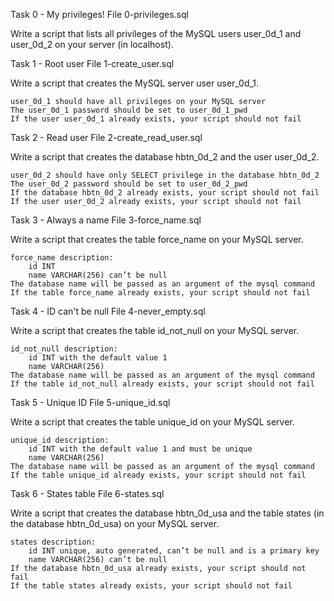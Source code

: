 Task 0 - My privileges!
    File 0-privileges.sql

Write a script that lists all privileges of the MySQL users user_0d_1 and user_0d_2 on your server (in localhost).

Task 1 - Root user
    File 1-create_user.sql

Write a script that creates the MySQL server user user_0d_1.

    user_0d_1 should have all privileges on your MySQL server
    The user_0d_1 password should be set to user_0d_1_pwd
    If the user user_0d_1 already exists, your script should not fail

Task 2 - Read user
    File 2-create_read_user.sql

Write a script that creates the database hbtn_0d_2 and the user user_0d_2.

    user_0d_2 should have only SELECT privilege in the database hbtn_0d_2
    The user_0d_2 password should be set to user_0d_2_pwd
    If the database hbtn_0d_2 already exists, your script should not fail
    If the user user_0d_2 already exists, your script should not fail

Task 3 - Always a name
    File 3-force_name.sql

Write a script that creates the table force_name on your MySQL server.

    force_name description:
        id INT
        name VARCHAR(256) can’t be null
    The database name will be passed as an argument of the mysql command
    If the table force_name already exists, your script should not fail

Task 4 - ID can't be null
    File 4-never_empty.sql

Write a script that creates the table id_not_null on your MySQL server.

    id_not_null description:
        id INT with the default value 1
        name VARCHAR(256)
    The database name will be passed as an argument of the mysql command
    If the table id_not_null already exists, your script should not fail

Task 5 - Unique ID
    File 5-unique_id.sql

Write a script that creates the table unique_id on your MySQL server.

    unique_id description:
        id INT with the default value 1 and must be unique
        name VARCHAR(256)
    The database name will be passed as an argument of the mysql command
    If the table unique_id already exists, your script should not fail

Task 6 - States table
    File 6-states.sql

Write a script that creates the database hbtn_0d_usa and the table states (in the database hbtn_0d_usa) on your MySQL server.

    states description:
        id INT unique, auto generated, can’t be null and is a primary key
        name VARCHAR(256) can’t be null
    If the database hbtn_0d_usa already exists, your script should not fail
    If the table states already exists, your script should not fail

